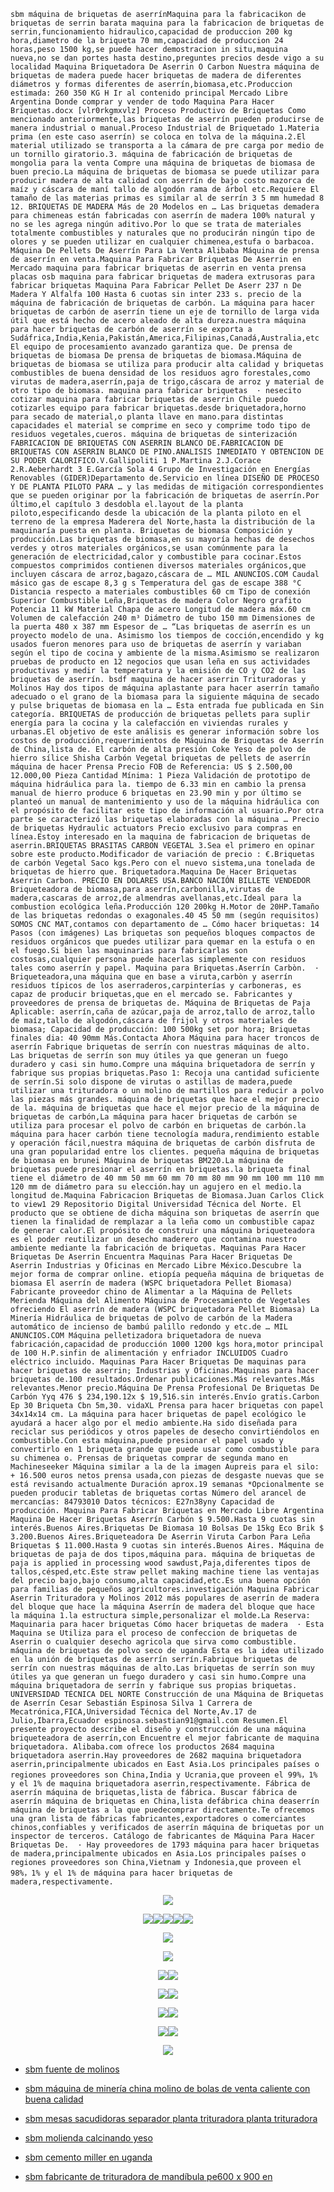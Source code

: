 
```
sbm máquina de briquetas de aserrínMaquina para la fabricacikon de briquetas de serrin barata maquina para la fabricacion de briquetas de serrin,funcionamiento hidraulico,capacidad de produccion 200 kg hora,diametro de la briqueta 70 mm,capacidad de produccion 24 horas,peso 1500 kg,se puede hacer demostracion in situ,maquina nueva,no se dan portes hasta destino,preguntes precios desde vigo a su localidad Maquina Briquetadora De Aserrin O Carbon Nuestra máquina de briquetas de madera puede hacer briquetas de madera de diferentes diámetros y formas diferentes de aserrín,biomasa,etc.Produccion estimada: 260 350 KG H Ir al contenido principal Mercado Libre Argentina Donde comprar y vender de todo Maquina Para Hacer Briquetas.docx [vlr0rkgmxvlz] Proceso Productivo de Briquetas Como mencionado anteriormente,las briquetas de aserrín pueden producirse de manera industrial o manual.Proceso Industrial de Briquetado 1.Materia prima (en este caso aserrín) se coloca en tolva de la máquina.2.El material utilizado se transporta a la cámara de pre carga por medio de un tornillo giratorio.3. máquina de fabricación de briquetas de mongolia para la venta Compre una máquina de briquetas de biomasa de buen precio.La máquina de briquetas de biomasa se puede utilizar para producir madera de alta calidad con aserrín de bajo costo mazorca de maíz y cáscara de maní tallo de algodón rama de árbol etc.Requiere El tamaño de las materias primas es similar al de serrín 3 5 mm humedad 8 12. BRIQUETAS DE MADERA Más de 20 Modelos en … Las briquetas demadera para chimeneas están fabricadas con aserrín de madera 100% natural y no se les agrega ningún aditivo.Por lo que se trata de materiales totalmente combustibles y naturales que no producirán ningún tipo de olores y se pueden utilizar en cualquier chimenea,estufa o barbacoa. Máquina De Pellets De Aserrín Para La Venta Alibaba Máquina de prensa de aserrín en venta.Maquina Para Fabricar Briquetas De Aserrin en Mercado maquina para fabricar briquetas de aserrin en venta prensa placas osb maquina para fabricar briquetas de madera extrusoras para fabricar briquetas Maquina Para Fabricar Pellet De Aserr 237 n De Madera Y Alfalfa 100 Hasta 6 cuotas sin inter 233 s. precio de la máquina de fabricación de briquetas de carbón. La máquina para hacer briquetas de carbón de aserrín tiene un eje de tornillo de larga vida útil que está hecho de acero aleado de alta dureza.nuestra máquina para hacer briquetas de carbón de aserrín se exporta a Sudáfrica,India,Kenia,Pakistán,America,Filipinas,Canadá,Australia,etc El equipo de procesamiento avanzado garantiza que. De prensa de briquetas de biomasa De prensa de briquetas de biomasa.Máquina de briquetas de biomasa se utiliza para producir alta calidad y briquetas combustibles de buena densidad de los residuos agro forestales,como virutas de madera,aserrín,paja de trigo,cáscara de arroz y material de otro tipo de biomasa. maquina para fabricar briquetas  · nesecito cotizar maquina para fabricar briquetas de aserrin Chile puedo cotizarles equipo para fabricar briquetas.desde briquetadora,horno para secado de material,o planta llave en mano.para distintas capacidades el material se comprime en seco y comprime todo tipo de residuos vegetales,cueros. máquina de briquetas de sinterización FABRICACION DE BRIQUETAS CON ASERRIN BLANCO DE.FABRICACION DE BRIQUETAS CON ASERRIN BLANCO DE PINO.ANALISIS INMEDIATO Y OBTENCION DE SU PODER CALORIFICO.V.Gallipoliti 1 P.Martina 2.J.Corace 2.R.Aeberhardt 3 E.García Sola 4 Grupo de Investigación en Energías Renovables (GIDER)Departamento de.Servicio en línea DISEÑO DE PROCESO Y DE PLANTA PILOTO PARA … y las medidas de mitigación correspondientes que se pueden originar por la fabricación de briquetas de aserrín.Por último,el capítulo 3 desdobla el.layout de la planta piloto,especificando desde la ubicación de la planta piloto en el terreno de la empresa Maderera del Norte,hasta la distribución de la maquinaría puesta en planta. Briquetas de biomasa Composición y producción.Las briquetas de biomasa,en su mayoría hechas de desechos verdes y otros materiales orgánicos,se usan comúnmente para la generación de electricidad,calor y combustible para cocinar.Estos compuestos comprimidos contienen diversos materiales orgánicos,que incluyen cáscara de arroz,bagazo,cáscara de … MIL ANUNCIOS.COM Caudal másico gas de escape 8,3 g s Temperatura del gas de escape 388 °C Distancia respecto a materiales combustibles 60 cm Tipo de conexión Superior Combustible Leña,Briquetas de madera Color Negro grafito Potencia 11 kW Material Chapa de acero Longitud de madera máx.60 cm Volumen de calefacción 240 m³ Diámetro de tubo 150 mm Dimensiones de la puerta 480 x 387 mm Espesor de … “Las briquetas de aserrín es un proyecto modelo de una. Asimismo los tiempos de cocción,encendido y kg usados fueron menores para uso de briquetas de aserrín y variaban según el tipo de cocina y ambiente de la misma.Asimismo se realizaron pruebas de producto en 12 negocios que usan leña en sus actividades productivas y medir la temperatura y la emisión de CO y CO2 de las briquetas de aserrín. bsdf maquina de hacer aserrin Trituradoras y Molinos Hay dos tipos de máquina aplastante para hacer aserrín tamaño adecuado o el grano de la biomasa para la siguiente máquina de secado y pulse briquetas de biomasa en la … Esta entrada fue publicada en Sin categoría. BRIQUETAS de producción de briquetas pellets para suplir energía para la cocina y la calefacción en viviendas rurales y urbanas.El objetivo de este análisis es generar información sobre los costos de producción,requerimientos de Máquina de Briquetas de Aserrín de China,lista de. El carbón de alta presión Coke Yeso de polvo de hierro sílice Shisha Carbón Vegetal briquetas de pellets de aserrín máquina de hacer Prensa Precio FOB de Referencia: US $ 2.500,00 12.000,00 Pieza Cantidad Mínima: 1 Pieza Validación de prototipo de máquina hidráulica para la. tiempo de 6.33 min en cambio la prensa manual de hierro produce 6 briquetas en 23.90 min y por último se planteó un manual de mantenimiento y uso de la máquina hidráulica con el propósito de facilitar este tipo de información al usuario.Por otra parte se caracterizó las briquetas elaboradas con la máquina … Precio de briquetas Hydraulic actuators Precio exclusivo para compras en línea.Estoy interesado en la maquina de fabricacion de briquetas de aserrin.BRIQUETAS BRASITAS CARBON VEGETAL 3.Sea el primero en opinar sobre este producto.Modificador de variación de precio : €.Briquetas de carbón Vegetal Saco kgs.Pero con el nuevo sistema,una tonelada de briquetas de hierro que. Briquetadora.Maquina De Hacer Briquetas Aserrin Carbon. PRECIO EN DOLARES USA.BANCO NACIÓN BILLETE VENDEDOR Briqueteadora de biomasa,para aserrín,carbonilla,virutas de madera,cascaras de arroz,de almendras avellanas,etc.Ideal para la combustion ecológica leña.Producción 120 200kg H.Motor de 20HP.Tamaño de las briquetas redondas o exagonales.40 45 50 mm (según requisitos) SOMOS CNC MAT,contamos con departamento de … Cómo hacer briquetas: 14 Pasos (con imágenes) Las briquetas son pequeños bloques compactos de residuos orgánicos que puedes utilizar para quemar en la estufa o en el fuego.Si bien las maquinarias para fabricarlas son costosas,cualquier persona puede hacerlas simplemente con residuos tales como aserrín y papel. Maquina para Briquetas.Aserrín Carbòn.  · Briqueteadora,una máquina que en base a viruta,carbòn y aserrín residuos típicos de los aserraderos,carpinterías y carboneras, es capaz de producir briquetas,que en el mercado se. Fabricantes y proveedores de prensa de briquetas de. Máquina de Briquetas de Paja Aplicable: aserrín,caña de azúcar,paja de arroz,tallo de arroz,tallo de maíz,tallo de algodón,cáscara de frijol y otros materiales de biomasa; Capacidad de producción: 100 500kg set por hora; Briquetas finales dia: 40 90mm Más.Contacta Ahora Máquina para hacer troncos de aserrín Fabrique briquetas de serrín con nuestras máquinas de alto. Las briquetas de serrín son muy útiles ya que generan un fuego duradero y casi sin humo.Compre una máquina briquetadora de serrín y fabrique sus propias briquetas.Paso 1: Recoja una cantidad suficiente de serrín.Si solo dispone de virutas o astillas de madera,puede utilizar una trituradora o un molino de martillos para reducir a polvo las piezas más grandes. máquina de briquetas que hace el mejor precio de la. máquina de briquetas que hace el mejor precio de la máquina de briquetas de carbón,La máquina para hacer briquetas de carbón se utiliza para procesar el polvo de carbón en briquetas de carbón.la máquina para hacer carbón tiene tecnología madura,rendimiento estable y operación fácil,nuestra máquina de briquetas de carbón disfruta de una gran popularidad entre los clientes. pequeña máquina de briquetas de biomasa en brunei Máquina de briquetas BM220.La máquina de briquetas puede presionar el aserrín en briquetas.la briqueta final tiene el diámetro de 40 mm 50 mm 60 mm 70 mm 80 mm 90 mm 100 mm 110 mm 120 mm de diámetro para su elección.hay un agujero en el medio.la longitud de.Maquina Fabricacion Briquetas de Biomasa.Juan Carlos Click to view1 29 Repositorio Digital Universidad Técnica del Norte. El producto que se obtiene de dicha máquina son briquetas de aserrín que tienen la finalidad de remplazar a la leña como un combustible capaz de generar calor.El propósito de construir una máquina briqueteadora es el poder reutilizar un desecho maderero que contamina nuestro ambiente mediante la fabricación de briquetas. Maquinas Para Hacer Briquetas De Aserrin Encuentra Maquinas Para Hacer Briquetas De Aserrin Industrias y Oficinas en Mercado Libre México.Descubre la mejor forma de comprar online. etiopía pequeña máquina de briquetas de biomasa El aserrín de madera (WSPC briquetadora Pellet Biomasa) Fabricante proveedor chino de Alimentar a la Máquina de Pellets Merienda Máquina del Alimento Máquina de Procesamiento de Vegetales ofreciendo El aserrín de madera (WSPC briquetadora Pellet Biomasa) La Minería Hidráulica de briquetas de polvo de carbón de la Madera automático de incienso de bambú palillo redondo y etc.de … MIL ANUNCIOS.COM Máquina pelletizadora briquetadora de nueva fabricación,capacidad de producción 1000 1200 kgs hora,motor principal de 100 H.P.sinfin de alimentación y enfriador INCLUIDOS Cuadro eléctrico incluido. Maquinas Para Hacer Briquetas De maquinas para hacer briquetas de aserrin; Industrias y Oficinas.Maquinas para hacer briquetas de.100 resultados.Ordenar publicaciones.Más relevantes.Más relevantes.Menor precio.Máquina De Prensa Profesional De Briquetas De Carbón Yyq 476 $ 234,190.12x $ 19,516.sin interés.Envío gratis.Carbon Ep 30 Briqueta Cbn 5m,30. vidaXL Prensa para hacer briquetas con papel 34x14x14 cm. La máquina para hacer briquetas de papel ecológico le ayudará a hacer algo por el medio ambiente.Ha sido diseñada para reciclar sus periódicos y otros papeles de desecho convirtiéndolos en combustible.Con esta máquina,puede presionar el papel usado y convertirlo en 1 briqueta grande que puede usar como combustible para su chimenea o. Prensas de briquetas comprar de segunda mano en Machineseeker Máquina similar a la de la imagen Aupreis para el silo: + 16.500 euros netos prensa usada,con piezas de desgaste nuevas que se está revisando actualmente Duración aprox.19 semanas *Opcionalmente se pueden producir tabletas de briquetas cortas Número del arancel de mercancías: 84793010 Datos técnicos: E27n38yny Capacidad de producción. Maquina Para Fabricar Briquetas en Mercado Libre Argentina Maquina De Hacer Briquetas Aserrín Carbón $ 9.500.Hasta 9 cuotas sin interés.Buenos Aires.Briquetas De Biomasa 10 Bolsas De 15kg Eco Brik $ 3.200.Buenos Aires.Briqueteadora De Aserrin Viruta Carbon Para Leña Briquetas $ 11.000.Hasta 9 cuotas sin interés.Buenos Aires. Máquina de briquetas de paja de dos tipos,máquina para. máquina de briquetas de paja is applied in processing wood sawdust,Paja,diferentes tipos de tallos,césped,etc.Este straw pellet making machine tiene las ventajas del precio bajo,bajo consumo,alta capacidad,etc.Es una buena opción para familias de pequeños agricultores.investigación Maquina Fabricar Aserrin Trituradora y Molinos 2012 más populares de aserrín de madera del bloque que hace la máquina Aserrín de madera del bloque que hace la máquina 1.la estructura simple,personalizar el molde.La Reserva: Maquinaria para hacer briquetas Cómo hacer briquetas de madera  · Esta Maquina se Utiliza para el proceso de confeccion de briquetas de Aserrin o cualquier desecho agricola que sirva como combustible. máquina de briquetas de polvo seco de uganda Esta es la idea utilizado en la unión de briquetas de aserrín serrín.Fabrique briquetas de serrín con nuestras máquinas de alto.Las briquetas de serrín son muy útiles ya que generan un fuego duradero y casi sin humo.Compre una máquina briquetadora de serrín y fabrique sus propias briquetas. UNIVERSIDAD TÉCNICA DEL NORTE Construcción de una Máquina de Briquetas de Aserrín Cesar Sebastián Espinosa Silva 1 Carrera de Mecatrónica,FICA,Universidad Técnica del Norte,Av.17 de Julio,Ibarra,Ecuador espinosa.sebastian91@gmail.com Resumen.El presente proyecto describe el diseño y construcción de una máquina briqueteadora de aserrín,con Encuentre el mejor fabricante de maquina briquetadora. Alibaba.com ofrece los productos 2684 maquina briquetadora aserrin.Hay proveedores de 2682 maquina briquetadora aserrin,principalmente ubicados en East Asia.Los principales países o regiones proveedores son China,India y Ucrania,que proveen el 99%，1% y el 1% de maquina briquetadora aserrin,respectivamente. Fábrica de aserrín máquina de briquetas,lista de fábrica. Buscar fábrica de aserrín máquina de briquetas en China,lista defábrica china deaserrín máquina de briquetas a la que puedecomprar directamente.Te ofrecemos una gran lista de fábricas fabricantes,exportadores o comerciantes chinos,confiables y verificados de aserrín máquina de briquetas por un inspector de terceros. Catálogo de fabricantes de Máquina Para Hacer Briquetas De.  · Hay proveedores de 1793 máquina para hacer briquetas de madera,principalmente ubicados en Asia.Los principales países o regiones proveedores son China,Vietnam y Indonesia,que proveen el 98%，1% y el 1% de máquina para hacer briquetas de madera,respectivamente. 
```

<div align="center">

<a href="https://es-crusher.shibang-china.com/github&k=sbm+m%C3%A1quina+de+briquetas+de+aserr%C3%ADn"><img src="https://static.shibang-china.com/es/crusher/logo.jpg"></a>

<a href="https://es-crusher.shibang-china.com/github&k=sbm+m%C3%A1quina+de+briquetas+de+aserr%C3%ADn"><img src="https://static.shibang-china.com/es/crusher/index.jpg"></a><a href="https://es-crusher.shibang-china.com/material.htmlgithub&k=sbm+m%C3%A1quina+de+briquetas+de+aserr%C3%ADn"><img src="https://static.shibang-china.com/es/crusher/material.jpg"></a><a href="https://es-crusher.shibang-china.com/application.htmlgithub&k=sbm+m%C3%A1quina+de+briquetas+de+aserr%C3%ADn"><img src="https://static.shibang-china.com/es/crusher/application.jpg"></a><a href="https://es-crusher.shibang-china.com/aboutus.htmlgithub&k=sbm+m%C3%A1quina+de+briquetas+de+aserr%C3%ADn"><img src="https://static.shibang-china.com/es/crusher/aboutus.jpg"></a><a href="https://es-crusher.shibang-china.com/contact.htmlgithub&k=sbm+m%C3%A1quina+de+briquetas+de+aserr%C3%ADn"><img src="https://static.shibang-china.com/es/crusher/contact.jpg"></a>

<a href="https://es-crusher.shibang-china.com/github&k=sbm+m%C3%A1quina+de+briquetas+de+aserr%C3%ADn"><img src="https://static.shibang-china.com/es/crusher/banner.jpg"></a>

<a href="https://swt.shibang-china.com/github&k=sbm+m%C3%A1quina+de+briquetas+de+aserr%C3%ADn"><img src="https://static.shibang-china.com/es/crusher/text.jpg"></a>

<a href="https://swt.shibang-china.com/github&k=sbm+m%C3%A1quina+de+briquetas+de+aserr%C3%ADn"><img src="https://static.shibang-china.com/es/crusher/chat.jpg"></a><a href="https://es-crusher.shibang-china.com/contact.htmlgithub&k=sbm+m%C3%A1quina+de+briquetas+de+aserr%C3%ADn"><img src="https://static.shibang-china.com/es/crusher/message.jpg"></a>

<a href="https://es-crusher.shibang-china.com/products/pe.htmlgithub&k=sbm+m%C3%A1quina+de+briquetas+de+aserr%C3%ADn"><img src="https://static.shibang-china.com/es/crusher/pe.jpg"></a><a href="https://es-crusher.shibang-china.com/products/pf.htmlgithub&k=sbm+m%C3%A1quina+de+briquetas+de+aserr%C3%ADn"><img src="https://static.shibang-china.com/es/crusher/pf.jpg"></a>

<a href="https://es-crusher.shibang-china.com/products/hpt.htmlgithub&k=sbm+m%C3%A1quina+de+briquetas+de+aserr%C3%ADn"><img src="https://static.shibang-china.com/es/crusher/hpt.jpg"></a><a href="https://es-crusher.shibang-china.com/products/vsi.htmlgithub&k=sbm+m%C3%A1quina+de+briquetas+de+aserr%C3%ADn"><img src="https://static.shibang-china.com/es/crusher/vsi.jpg"></a>

<a href="https://es-crusher.shibang-china.com/products/klv.htmlgithub&k=sbm+m%C3%A1quina+de+briquetas+de+aserr%C3%ADn"><img src="https://static.shibang-china.com/es/crusher/klv.jpg"></a><a href="https://es-crusher.shibang-china.com/products/portable.htmlgithub&k=sbm+m%C3%A1quina+de+briquetas+de+aserr%C3%ADn"><img src="https://static.shibang-china.com/es/crusher/portable.jpg"></a>

<a href="https://swt.shibang-china.com/github&k=sbm+m%C3%A1quina+de+briquetas+de+aserr%C3%ADn"><img src="https://static.shibang-china.com/es/crusher/case.jpg"></a>

</div>


* [sbm fuente de molinos](sbm%20fuente%20de%20molinos.md)

* [sbm máquina de minería china molino de bolas de venta caliente con buena calidad](sbm%20m%C3%A1quina%20de%20miner%C3%ADa%20china%20molino%20de%20bolas%20de%20venta%20caliente%20con%20buena%20calidad.md)

* [sbm mesas sacudidoras separador planta trituradora planta trituradora](sbm%20mesas%20sacudidoras%20separador%20planta%20trituradora%20planta%20trituradora.md)

* [sbm molienda calcinando yeso](sbm%20molienda%20calcinando%20yeso.md)

* [sbm cemento miller en uganda](sbm%20cemento%20miller%20en%20uganda.md)

* [sbm fabricante de trituradora de mandíbula pe600 x 900 en](sbm%20fabricante%20de%20trituradora%20de%20mand%C3%ADbula%20pe600%20x%20900%20en.md)